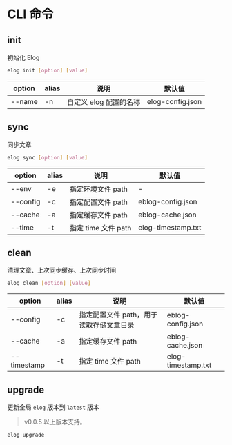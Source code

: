 # CLI 命令

## init

初始化 Elog

```bash
elog init [option] [value]
```

| option | alias | 说明                   | 默认值           |
| ------ | ----- | ---------------------- | ---------------- |
| --name | -n    | 自定义 elog 配置的名称 | elog-config.json |

## sync

同步文章

```bash
elog sync [option] [value]
```

| option   | alias | 说明                | 默认值             |
| -------- | ----- | ------------------- | ------------------ |
| --env    | -e    | 指定环境文件 path   | -                  |
| --config | -c    | 指定配置文件 path   | eblog-config.json  |
| --cache  | -a    | 指定缓存文件 path   | eblog-cache.json   |
| --time   | -t    | 指定 time 文件 path | elog-timestamp.txt |

## clean

清理文章、上次同步缓存、上次同步时间

```bash
elog clean [option] [value]
```

| option      | alias | 说明                                    | 默认值             |
| ----------- | ----- | --------------------------------------- | ------------------ |
| --config    | -c    | 指定配置文件 path，用于读取存储文章目录 | eblog-config.json  |
| --cache     | -a    | 指定缓存文件 path                       | eblog-cache.json   |
| --timestamp | -t    | 指定 time 文件 path                     | elog-timestamp.txt |

## upgrade

更新全局 `elog` 版本到 `latest` 版本

> v0.0.5 以上版本支持。

```bash
elog upgrade
```
